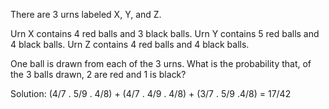 There are 3 urns labeled X, Y, and Z.


Urn X contains 4 red balls and 3 black balls.
Urn Y contains 5 red balls and 4 black balls.
Urn Z contains 4 red balls and 4 black balls.

One ball is drawn from each of the 3 urns. What is the probability that, of the 3 balls drawn, 2 are red and 1 is black?

Solution:
(4/7 . 5/9 . 4/8) + (4/7 . 4/9 . 4/8) + (3/7 . 5/9 .4/8) = 17/42
